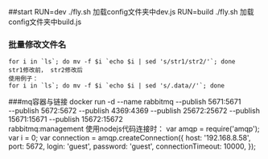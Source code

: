 ##start
	RUN=dev ./fly.sh  加载config文件夹中dev.js
	RUN=build ./fly.sh  加载config文件夹中build.js

### 批量修改文件名
	for i in `ls`; do mv -f $i `echo $i | sed 's/str1/str2/'`; done
	str1修改前， str2修改后
	使用例子：
	for i in `ls`; do mv -f $i `echo $i | sed 's/.data//'`; done

###mq容器与链接
	docker run -d --name rabbitmq --publish 5671:5671 \
	--publish 5672:5672 --publish 4369:4369 --publish 25672:25672 --publish 15671:15671 --publish 15672:15672 \
	rabbitmq:management
	使用nodejs代码连接时：
	var amqp = require('amqp');
	var i = 0;
	var connection = amqp.createConnection({
	  host: '192.168.8.58',
	  port: 5672,
	  login: 'guest',
	  password: 'guest',
	  connectionTimeout: 10000,
	});